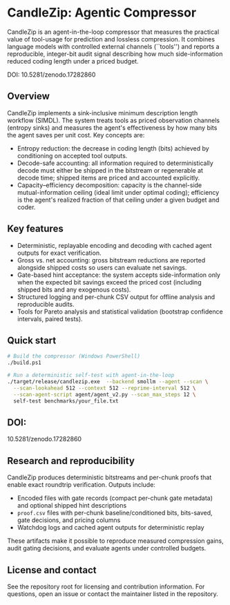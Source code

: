 # CandleZip: Agentic Compressor

CandleZip is an agent-in-the-loop compressor that measures the practical value of tool-usage for prediction and lossless compression. It combines language models with controlled external channels (``tools'') and reports a reproducible, integer-bit audit signal describing how much side-information reduced coding length under a priced budget.

DOI: 10.5281/zenodo.17282860

## Overview

CandleZip implements a sink-inclusive minimum description length workflow (SIMDL). The system treats tools as priced observation channels (entropy sinks) and measures the agent's effectiveness by how many bits the agent saves per unit cost. Key concepts are:

- Entropy reduction: the decrease in coding length (bits) achieved by conditioning on accepted tool outputs.
- Decode-safe accounting: all information required to deterministically decode must either be shipped in the bitstream or regenerable at decode time; shipped items are priced and accounted explicitly.
- Capacity–efficiency decomposition: capacity is the channel-side mutual-information ceiling (ideal limit under optimal coding); efficiency is the agent's realized fraction of that ceiling under a given budget and coder.

## Key features

- Deterministic, replayable encoding and decoding with cached agent outputs for exact verification.
- Gross vs. net accounting: gross bitstream reductions are reported alongside shipped costs so users can evaluate net savings.
- Gate-based hint acceptance: the system accepts side-information only when the expected bit savings exceed the priced cost (including shipped bits and any exogenous costs).
- Structured logging and per-chunk CSV output for offline analysis and reproducible audits.
- Tools for Pareto analysis and statistical validation (bootstrap confidence intervals, paired tests).

## Quick start

```bash
# Build the compressor (Windows PowerShell)
./build.ps1

# Run a deterministic self-test with agent-in-the-loop
./target/release/candlezip.exe  --backend smollm --agent --scan \
  --scan-lookahead 512 --context 512 --reprime-interval 512 \
  --scan-agent-script agent/agent_v2.py --scan_max_steps 12 \
  self-test benchmarks/your_file.txt

```
## DOI:
10.5281/zenodo.17282860

## Research and reproducibility

CandleZip produces deterministic bitstreams and per-chunk proofs that enable exact roundtrip verification. Outputs include:

- Encoded files with gate records (compact per-chunk gate metadata) and optional shipped hint descriptions
- `proof.csv` files with per-chunk baseline/conditioned bits, bits-saved, gate decisions, and pricing columns
- Watchdog logs and cached agent outputs for deterministic replay

These artifacts make it possible to reproduce measured compression gains, audit gating decisions, and evaluate agents under controlled budgets.

## License and contact

See the repository root for licensing and contribution information. For questions, open an issue or contact the maintainer listed in the repository.
